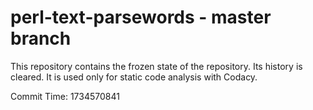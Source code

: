 # perl-text-parsewords - master branch

This repository contains the frozen state of the repository.
Its history is cleared. It is used only for static code
analysis with Codacy.

Commit Time: 1734570841